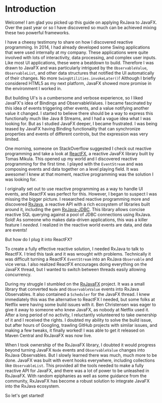 # Introduction

Welcome! I am glad you picked up this guide on applying RxJava to JavaFX. Over the past year or so I have discovered so much can be achieved mixing these two powerful frameworks. 

I have a cheesy testimony to share on how I discovered reactive programming. In 2014, I had already developed some Swing applications that were used internally at my company. These applications were quite involved with lots of interactivity, data processing, and complex user inputs. Like most UI applications, these were a beatdown to build. Therefore I was drawn to JavaFX and was particularly intrigued by the `ObservableValue`, `ObservableList`, and other data structures that notified the UI automatically of their changes. No more `SwingUtilities.invokeLater()`!   Although I briefly considered HTML5 as my next platform, JavaFX showed more promise in the environment I worked in. 

But building UI's is a cumbersome and verbose experience, so I liked JavaFX's idea of Bindings and ObservableValues. I became fascinated by this idea of events triggering other events, and a value notifying another value it changed. I started to believe there should be a way to express this functionally much like Java 8 Streams, and I had a vague idea what I was looking for. But as I studied JavaFX deeper, I became frustrated. I was being teased by JavaFX having Binding functionality that can synchronize properties and events of different controls, but the expression was very limited. 

One morning, someone on StackOverflow suggested I check out reactive programming and take a look at [ReactFX](https://github.com/TomasMikula/ReactFX), a reactive JavaFX library built by Tomas Mikula. This opened up my world and I discovered reactive programming for the first time. I played with the `EventStream` and was composing events and data together on a level playing field. It was awesome! I knew at that moment, reactive programming was the solution I was looking for. 

I originally set out to use reactive programming as a way to handle UI events, and ReactFX was perfect for this. However, I began to suspect I was missing the bigger picture. I researched reactive programming more and discovered [RxJava](https://github.com/ReactiveX/RxJava), a reactive API with a rich ecosystem of libraries built around it, including the gem [RxJava-JDBC](https://github.com/davidmoten/rxjava-jdbc). This library allows concise reactive SQL querying against a pool of JDBC connections using RxJava.  Sold! As someone who makes data-driven applications, this was a killer feature I *needed*. I realized in the reactive world events are data, and data are events! 

But how do I plug it into ReactFX?

To create a fully effective reactive solution, I needed RxJava to talk to ReactFX. I tried this task and it was wrought with problems. Technically it was difficult turning a ReactFX `EventStream` into an RxJava `Observable` and vice versa. I also realized ReactFX encourages doing everything on the JavaFX thread, but I wanted to switch between threads easily allowing concurrency. 

During my struggle I stumbled on the [RxJavaFX](https://github.com/ReactiveX/RxJavaFX) project. It was a small library that converted `Node` and `ObservableValue` events into RxJava Observables. It also contained a `Scheduler` for the JavaFX thread. I knew immediately this was the alternative to ReactFX I needed, but some folks at Netflix were having some build issues with it. Ben Christensen was eager to give it away to someone who knew JavaFX, as nobody at Netflix used it. After a long period of no activity, I reluctantly volunteered to take ownership of it and I received the rights. I doubted my ability to solve the build issue, but after hours of Googling, trawling GitHub projects with similar issues, and making a few tweaks, it finally worked! I was able to get it released on Maven Central and RxJavaFX was now live. 

When I took ownership of the RxJavaFX library, I doubted it would progress beyond turning JavaFX `Node` events and `ObservableValue` changes into RxJava Observables. But I slowly learned there was much, much more to be done. JavaFX was built with event hooks everywhere, including collections like `ObservableList`. This provided all the tools needed to make a fully reactive API for JavaFX, and there was a lot of power to be unleashed in RxJavaFX. With random epiphanies as well as some guidance from the community, RxJavaFX has become a robust solution to integrate JavaFX into the RxJava ecosystem.

So let's get started!

